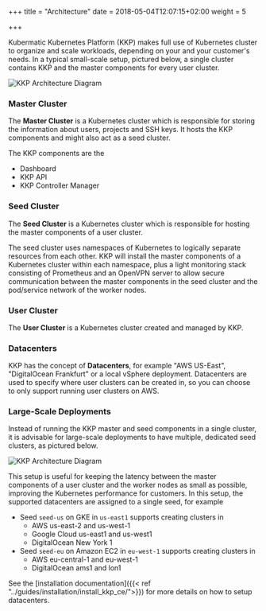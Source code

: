 +++
title = "Architecture"
date = 2018-05-04T12:07:15+02:00
weight = 5

+++

Kubermatic Kubernetes Platform (KKP) makes full use of Kubernetes cluster to organize and scale workloads, depending on your and your customer's needs. In a typical small-scale setup, pictured below, a single cluster contains KKP and the master components for every user cluster.

![KKP Architecture Diagram](/img/kubermatic/v2.17/architecture/combined-master-seed.png)

### Master Cluster

The **Master Cluster** is a Kubernetes cluster which is responsible for storing the information about users, projects and SSH keys.
It hosts the KKP components and might also act as a seed cluster.

The KKP components are the

* Dashboard
* KKP API
* KKP Controller Manager

### Seed Cluster

The **Seed Cluster** is a Kubernetes cluster which is responsible for hosting the master components of a user cluster.

The seed cluster uses namespaces of Kubernetes to logically separate resources from each other. KKP will install the master components of a Kubernetes cluster within each namespace, plus a light monitoring stack consisting of Prometheus and an OpenVPN server to allow secure communication between the master components in the seed cluster and the pod/service network of the worker nodes.

### User Cluster

The **User Cluster** is a Kubernetes cluster created and managed by KKP.

### Datacenters

KKP has the concept of **Datacenters**, for example "AWS US-East", "DigitalOcean Frankfurt" or a local vSphere deployment. Datacenters are used to specify where user clusters can be created in, so you can choose to only support running user clusters on AWS.

### Large-Scale Deployments

Instead of running the KKP master and seed components in a single cluster, it is advisable for large-scale deployments to have multiple, dedicated seed clusters, as pictured below.

![KKP Architecture Diagram](/img/kubermatic/v2.17/architecture/dedicated-seeds.png)

This setup is useful for keeping the latency between the master components of a user cluster and the worker nodes as small as possible, improving the Kubernetes performance for customers. In this setup, the supported datacenters are assigned to a single seed, for example

* Seed `seed-us` on GKE in `us-east1` supports creating clusters in
  * AWS us-east-2 and us-west-1
  * Google Cloud us-east1 and us-west1
  * DigitalOcean New York 1
* Seed `seed-eu` on Amazon EC2 in `eu-west-1` supports creating clusters in
  * AWS eu-central-1 and eu-west-1
  * DigitalOcean ams1 and lon1

See the [installation documentation]({{< ref "../guides/installation/install_kkp_ce/">}}) for more details on how to setup datacenters.
